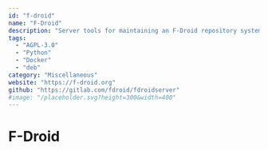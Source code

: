 ```yaml
---
id: "f-droid"
name: "F-Droid"
description: "Server tools for maintaining an F-Droid repository system."
tags:
  - "AGPL-3.0"
  - "Python"
  - "Docker"
  - "deb"
category: "Miscellaneous"
website: "https://f-droid.org"
github: "https://gitlab.com/fdroid/fdroidserver"
#image: "/placeholder.svg?height=300&width=400"
---
```


# F-Droid
